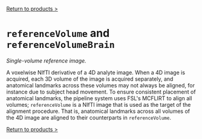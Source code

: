 [Return to products >](https://pipedocs.github.io/products)

# `referenceVolume` and `referenceVolumeBrain`

_Single-volume reference image._

A voxelwise NIfTI derivative of a 4D analyte image. When a 4D image is acquired, each 3D volume of the image is acquired separately, and anatomical landmarks across these volumes may not always be aligned, for instance due to subject head movement. To ensure consistent placement of anatomical landmarks, the pipeline system uses FSL's MCFLIRT to align all volumes; `referenceVolume` is a NIfTI image that is used as the target of the alignment procedure. That is, anatomical landmarks across all volumes of the 4D image are aligned to their counterparts in `referenceVolume`.

[Return to products >](https://pipedocs.github.io/products)
